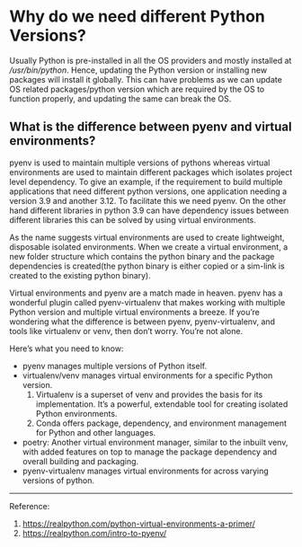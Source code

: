# Why do we need different Python Versions?

Usually Python is pre-installed in all the OS providers and mostly installed at */usr/bin/python*. Hence, updating the
Python version or installing new packages will install it globally. This can have problems as we can update OS related
packages/python version which are required by the OS to function properly, and updating the same can break the OS.

## What is the difference between pyenv and virtual environments?

pyenv is used to maintain multiple versions of pythons whereas virtual environments are used to maintain different
packages which isolates project level dependency. To give an example, if the requirement to build multiple applications
that need different python versions, one application needing a version 3.9 and another 3.12. To facilitate this we need
pyenv. On the other hand different libraries in python 3.9 can have dependency issues between different libraries this
can be solved by using virtual environments.

As the name suggests virtual environments are used to create lightweight, disposable isolated environments. When we
create a virtual environment, a new folder structure which contains the python binary and the package dependencies is
created(the python binary is either copied or a sim-link is created to the existing python binary).

Virtual environments and pyenv are a match made in heaven. pyenv has a wonderful plugin called pyenv-virtualenv that
makes working with multiple Python version and multiple virtual environments a breeze. If you’re wondering what the
difference is between pyenv, pyenv-virtualenv, and tools like virtualenv or venv, then don’t worry. You’re not alone.

Here’s what you need to know:

* pyenv manages multiple versions of Python itself.
* virtualenv/venv manages virtual environments for a specific Python version.
    1. Virtualenv is a superset of venv and provides the basis for its implementation. It’s a powerful, extendable tool
       for creating isolated Python environments.
    2. Conda offers package, dependency, and environment management for Python and other languages.
* poetry: Another virtual environment manager, similar to the inbuilt venv, with added features on top to manage the
  package dependency and overall building and packaging.
* pyenv-virtualenv manages virtual environments for across varying versions of python.

---
Reference:

1. <https://realpython.com/python-virtual-environments-a-primer/>
2. <https://realpython.com/intro-to-pyenv/>
